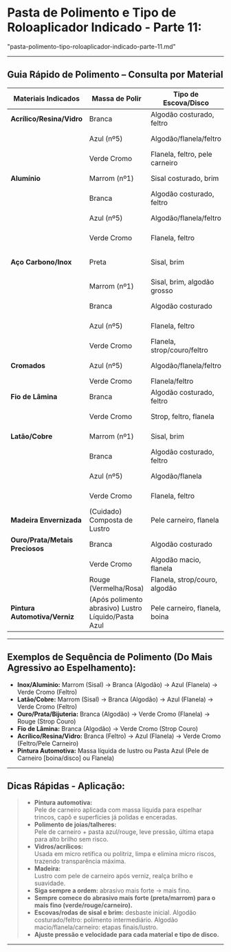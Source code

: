 # **Pasta de Polimento e Tipo de Roloaplicador Indicado - Parte 11:**
"pasta-polimento-tipo-roloaplicador-indicado-parte-11.md"


***

## Guia Rápido de Polimento – Consulta por Material

| Materiais Indicados | Massa de Polir     | Tipo de Escova/Disco          | Indicação de Uso                   | Etapa/Recomendação                        |
|--------------------|--------------------|-------------------------------|-------------------------------------|-------------------------------------------|
| **Acrílico/Resina/Vidro**   | Branca             | Algodão costurado, feltro      | Polimento fino/intermediário        | Remove marcas, prepara para brilho        |
|                    | Azul (nº5)         | Algodão/flanela/feltro         | Lustro/brilho                       | Diminui micro riscos, brilho moderado     |
|                    | Verde Cromo        | Flanela, feltro, pele carneiro | Espelhamento                        | Acabamento final, superfície lisa         |
| **Alumínio**       | Marrom (nº1)       | Sisal costurado, brim          | Polimento inicial/desbaste          | Remove riscos, nivela                    |
|                    | Branca             | Algodão costurado, feltro      | Polimento fino/intermediário        | Suaviza riscos, prepara para brilho       |
|                    | Azul (nº5)         | Algodão/flanela/feltro         | Lustro/brilho                       | Realça brilho, remove micro riscos        |
|                    | Verde Cromo        | Flanela, feltro                | Espelhamento                        | Acabamento final espelhado                |
| **Aço Carbono/Inox** | Preta              | Sisal, brim                    | Desbaste inicial/agressivo          | Remove marcas profundas, prepara superf.  |
|                    | Marrom (nº1)       | Sisal, brim, algodão grosso    | Polimento intermediário             | Remove riscos, nivela                    |
|                    | Branca             | Algodão costurado              | Polimento fino/intermediário        | Alisa, prepara para brilho                |
|                    | Azul (nº5)         | Flanela, feltro                | Lustro/brilho                       | Dá brilho, remove micro riscos            |
|                    | Verde Cromo        | Flanela, strop/couro/feltro    | Espelhamento                        | Brilho espelho                            |
| **Cromados**       | Azul (nº5)         | Algodão/flanela/feltro         | Lustro/brilho                       | Realça superfícies cromadas               |
|                    | Verde Cromo        | Flanela/feltro                 | Espelhamento                        | Finalização delicada                      |
| **Fio de Lâmina**  | Branca             | Algodão costurado, feltro      | Polimento intermediário             | Alinhamento suave da aresta do fio        |
|                    | Verde Cromo        | Strop, feltro, flanela         | Espelhamento, corte                 | Afiar fio com efeito espelho              |
| **Latão/Cobre**    | Marrom (nº1)       | Sisal, brim                    | Polimento inicial/desbaste          | Remover marcas, nivelar                   |
|                    | Branca             | Algodão costurado, feltro      | Polimento fino/intermediário        | Suaviza, prepara para brilho              |
|                    | Azul (nº5)         | Algodão/flanela                | Lustro/brilho                       | Dá brilho, remove micro riscos            |
|                    | Verde Cromo        | Flanela, feltro                | Espelhamento                        | Acabamento final espelhado                |
| **Madeira Envernizada** | (Cuidado) Composta de Lustro| Pele carneiro, flanela    | Brilho/realce de verniz             | Lustro após secagem total                 |
| **Ouro/Prata/Metais Preciosos** | Branca         | Algodão costurado              | Polimento fino                      | Limpeza/alisar superfície                 |
|                    | Verde Cromo        | Algodão macio, flanela         | Lustro brilhante                     | Acabamento delicado                       |
|                    | Rouge (Vermelha/Rosa)| Flanela, strop/couro, algodão | Espelhamento                        | Brilho máximo/joalheria                   |
| **Pintura Automotiva/Verniz** | (Após polimento abrasivo) Lustro Líquido/Pasta Azul | Pele carneiro, flanela, boina | Espelhamento final                  | Brilho profundo, efeito espelho           |

***

## Exemplos de Sequência de Polimento (Do Mais Agressivo ao Espelhamento):

   - **Inox/Alumínio:** Marrom (Sisal) → Branca (Algodão) → Azul (Flanela) → Verde Cromo (Feltro)
   - **Latão/Cobre:** Marrom (Sisal) → Branca (Algodão) → Azul (Flanela) → Verde Cromo (Feltro)
   - **Ouro/Prata/Bijuteria:** Branca (Algodão) → Verde Cromo (Flanela) → Rouge (Strop Couro)
   - **Fio de Lâmina:** Branca (Algodão) → Verde Cromo (Strop Couro)
   - **Acrílico/Resina/Vidro:** Branca (Feltro) → Azul (Flanela) → Verde Cromo (Feltro/Pele Carneiro)
   - **Pintura Automotiva:** Massa líquida de lustro ou Pasta Azul (Pele de Carneiro [boina/disco] ou Flanela)

***

## **Dicas Rápidas - Aplicação:**
> - **Pintura automotiva:**  
  Pele de carneiro aplicada com massa líquida para espelhar trincos, capô e superfícies já polidas e enceradas.
> - **Polimento de joias/talheres:**  
  Pele de carneiro + pasta azul/rouge, leve pressão, última etapa para alto brilho sem risco.
> - **Vidros/acrílicos:**  
  Usada em micro retífica ou politriz, limpa e elimina micro riscos, trazendo transparência máxima.
> - **Madeira:**  
  Lustro com pele de carneiro após verniz, realça brilho e suavidade.
> - **Siga sempre a ordem:** abrasivo mais forte → mais fino.
> - **Sempre comece do abrasivo mais forte (preta/marrom) para o mais fino (verde/rouge/carneiro).**
> - **Escovas/rodas de sisal e brim:** desbaste inicial. Algodão costurado/feltro: polimento intermediário. Algodão macio/flanela/carneiro: etapas finais/lustro.
> - **Ajuste pressão e velocidade para cada material e tipo de disco.**

***

